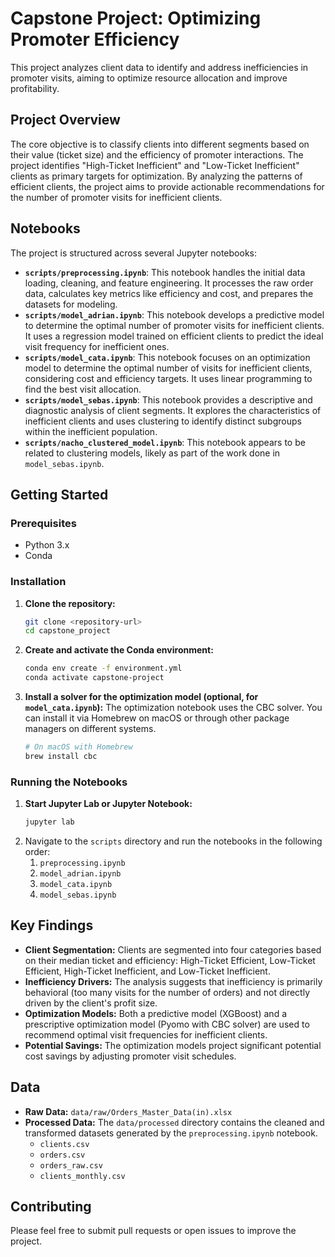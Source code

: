 # Capstone Project: Optimizing Promoter Efficiency

This project analyzes client data to identify and address inefficiencies in promoter visits, aiming to optimize resource allocation and improve profitability.

## Project Overview

The core objective is to classify clients into different segments based on their value (ticket size) and the efficiency of promoter interactions. The project identifies "High-Ticket Inefficient" and "Low-Ticket Inefficient" clients as primary targets for optimization. By analyzing the patterns of efficient clients, the project aims to provide actionable recommendations for the number of promoter visits for inefficient clients.

## Notebooks

The project is structured across several Jupyter notebooks:

*   **`scripts/preprocessing.ipynb`**: This notebook handles the initial data loading, cleaning, and feature engineering. It processes the raw order data, calculates key metrics like efficiency and cost, and prepares the datasets for modeling.
*   **`scripts/model_adrian.ipynb`**: This notebook develops a predictive model to determine the optimal number of promoter visits for inefficient clients. It uses a regression model trained on efficient clients to predict the ideal visit frequency for inefficient ones.
*   **`scripts/model_cata.ipynb`**: This notebook focuses on an optimization model to determine the optimal number of visits for inefficient clients, considering cost and efficiency targets. It uses linear programming to find the best visit allocation.
*   **`scripts/model_sebas.ipynb`**: This notebook provides a descriptive and diagnostic analysis of client segments. It explores the characteristics of inefficient clients and uses clustering to identify distinct subgroups within the inefficient population.
*   **`scripts/nacho_clustered_model.ipynb`**: This notebook appears to be related to clustering models, likely as part of the work done in `model_sebas.ipynb`.

## Getting Started

### Prerequisites

*   Python 3.x
*   Conda

### Installation

1.  **Clone the repository:**
    ```bash
    git clone <repository-url>
    cd capstone_project
    ```

2.  **Create and activate the Conda environment:**
    ```bash
    conda env create -f environment.yml
    conda activate capstone-project
    ```

3.  **Install a solver for the optimization model (optional, for `model_cata.ipynb`):**
    The optimization notebook uses the CBC solver. You can install it via Homebrew on macOS or through other package managers on different systems.
    ```bash
    # On macOS with Homebrew
    brew install cbc
    ```

### Running the Notebooks

1.  **Start Jupyter Lab or Jupyter Notebook:**
    ```bash
    jupyter lab
    ```
2.  Navigate to the `scripts` directory and run the notebooks in the following order:
    1.  `preprocessing.ipynb`
    2.  `model_adrian.ipynb`
    3.  `model_cata.ipynb`
    4.  `model_sebas.ipynb`

## Key Findings

*   **Client Segmentation:** Clients are segmented into four categories based on their median ticket and efficiency: High-Ticket Efficient, Low-Ticket Efficient, High-Ticket Inefficient, and Low-Ticket Inefficient.
*   **Inefficiency Drivers:** The analysis suggests that inefficiency is primarily behavioral (too many visits for the number of orders) and not directly driven by the client's profit size.
*   **Optimization Models:** Both a predictive model (XGBoost) and a prescriptive optimization model (Pyomo with CBC solver) are used to recommend optimal visit frequencies for inefficient clients.
*   **Potential Savings:** The optimization models project significant potential cost savings by adjusting promoter visit schedules.

## Data

*   **Raw Data:** `data/raw/Orders_Master_Data(in).xlsx`
*   **Processed Data:** The `data/processed` directory contains the cleaned and transformed datasets generated by the `preprocessing.ipynb` notebook.
    *   `clients.csv`
    *   `orders.csv`
    *   `orders_raw.csv`
    *   `clients_monthly.csv`

## Contributing

Please feel free to submit pull requests or open issues to improve the project.